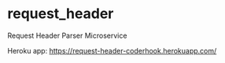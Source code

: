 # request_header
Request Header Parser Microservice

Heroku app: https://request-header-coderhook.herokuapp.com/

